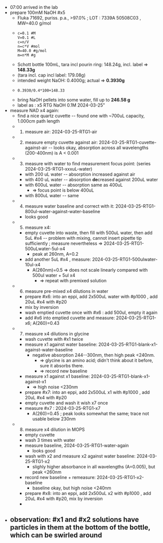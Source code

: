 - 07:00 arrived in the lab
- prepare 100mM NaOH #x5
	- Fluka 71692, puriss. p.a., >97.0% ; LOT : 7339A 50508C03 , MW=40.0 g/mol
	- ```calc
	  c=0.1 #M
	  V=0.1 #L
	  c=n/V
	  n=c*V #mol
	  M=40.0 #g/mol
	  m=n*M #g
	  ```
	- Schott bottle 100mL, tara incl pourin ring: 148.24g, incl. label => **148.33g**
	- (tara incl. cap incl label: 179.08g)
	- intended weight NaOH: 0.4000g; actual => **0.3930g**
	- ```calc
	  0.3930/0.4*100+148.33
	  ```
	- bring NaOH pellets into some water, fill up to **246.58 g**
	- label as : x5 RTG NaOH 0.1M 2024-03-25"
- measure NAD x4 again:
	- find a nice quartz cuvette -- found one with ~700uL capacity, 1.000cm path length
	- 1. measure air: 2024-03-25-RTG1-air
	- 2. measure empty cuvette against air: 2024-03-25-RTG1-cuvette-against-air -- looks okay, absorption across all wavelengths (200-400nm) is A < 0.001
	- 3. measure with water to find measurement focus point: (series 2024-03-25-RTG1-xxxuL-water)
		- with 200 uL water -- absorption increased against air
		- with 400 uL water -- absorption **de**creased against 200uL water
		- with 600uL water -- absorption same as 400uL
			- => focus point is below 400uL
		- with 800uL water -- same
	- 4. measure water baseline and correct with it: 2024-03-25-RTG1-800ul-water-against-water-baseline
		- looks good
	- 5. measure x4:
		- empty cuvette into waste, then fill with 500uL water, then add 5uL #x4 -- problem with mixing, cannot insert pipette tip sufficiently ; measure nevertheless => 2024-03-25-RTG1-500uLwater-5ul-x4
			- peak at 260nm, A=0.2
		- add another 5uL #x4 , measure: 2024-03-25-RTG1-500ulwater-10ul-x4
			- A(260nm)=0.5 => does not scale linearly compared with 500ul water + 5ul x4
				- => repeat with premixed solution
	- 6. measure pre-mixed x4 dilutions in water
		- prepare #x6: into an eppi, add 2x500uL water with #p1000 , add 20uL #x4 with #p20
		- mix by inversion
		- wash emptied cuvette once with #x6 : add 500ul, empty it again
		- add #x6 into emptied cuvette and measure: 2024-03-25-RTG1-x6; A(260)=0.43
	- 7. measure x4 dilutions in glycine
		- wash cuvette with #x1 twice
		- measure x1 against water baseline: 2024-03-25-RTG1-blank-x1-against-water-baseline
			- negative absorption 244--300nm, then high peak <240nm.
				- => glycine is an amino acid; didn't think about it before, sure it absorbs there.
				- => record new baseline
		- measure x1 against x1 baseline: 2024-03-25-RTG1-blank-x1-against-x1
			- => high noise <230nm
		- prepare #x7: into an eppi, add 2x500uL x1 with #p1000 , add 20uL #x4 with #p20
		- empty cuvette and wash it wish x7 once
		- measure #x7 : 2024-03-25-RTG1-x7
			- A(260)=0.45 ; peak looks somewhat the same; trace not usable below 230nm
	- 8. measure x4 dilution in MOPS
		- empty cuvette
		- wash 3 times with water
		- measure baseline, 2024-03-25-RTG1-water-again
			- looks good
		- wash with x2 and measure x2 against water baseline: 2024-03-25-RTG1-x2
			- slighly higher absorbance in all wavelengths (A=0.005), but peak <260nm
		- record new baseline + remeasure: 2024-03-25-RTG1-x2-baseline
			- baseline okay, but high noise <240nm
		- prepare #x8: into an eppi, add 2x500uL x2 with #p1000 , add 20uL #x4 with #p20, mix by inversion
		-
- observation: #x1 and #x2 solutions have particles in them at the bottom of the bottle, which can be swirled around
	-